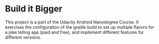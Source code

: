 
# Build it Bigger

This project is a part of the Udacity Android Nanodegree Course. It exercises the configuration of the gradle build to set up multiple flavors for a joke telling app (paid and free), and implement different features for different versions.
